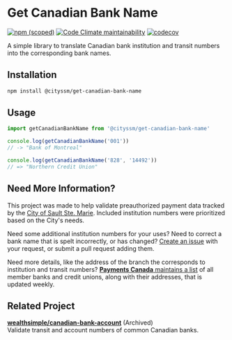 # Get Canadian Bank Name

[![npm (scoped)](https://img.shields.io/npm/v/@cityssm/get-canadian-bank-name)](https://www.npmjs.com/package/@cityssm/get-canadian-bank-name)
[![Code Climate maintainability](https://img.shields.io/codeclimate/maintainability/cityssm/get-canadian-bank-name)](https://codeclimate.com/github/cityssm/get-canadian-bank-name)
[![codecov](https://codecov.io/gh/cityssm/get-canadian-bank-name/graph/badge.svg?token=27K4BKDL15)](https://codecov.io/gh/cityssm/get-canadian-bank-name)

A simple library to translate Canadian bank institution and transit numbers into the corresponding bank names.

## Installation

```sh
npm install @cityssm/get-canadian-bank-name
```

## Usage

```javascript
import getCanadianBankName from '@cityssm/get-canadian-bank-name'

console.log(getCanadianBankName('001'))
// -> "Bank of Montreal"

console.log(getCanadianBankName('828', '14492'))
// => "Northern Credit Union"
```

## Need More Information?

This project was made to help validate preauthorized payment data
tracked by the [City of Sault Ste. Marie](https://saultstemarie.ca/).
Included institution numbers were prioritized based on the City's needs.

Need some additional institution numbers for your uses?
Need to correct a bank name that is spelt incorrectly, or has changed?
[Create an issue](https://github.com/cityssm/get-canadian-bank-name/issues/new)
with your request, or submit a pull request adding them.

Need more details, like the address of the branch the corresponds to
institution and transit numbers?
[**Payments Canada** maintains a list](https://www.payments.ca/our-directories/financial-institutions-branch-directory)
of all member banks and credit unions, along with their addresses,
that is updated weekly.

## Related Project

**[wealthsimple/canadian-bank-account](https://github.com/wealthsimple/canadian-bank-account)** (Archived)<br />
Validate transit and account numbers of common Canadian banks.
